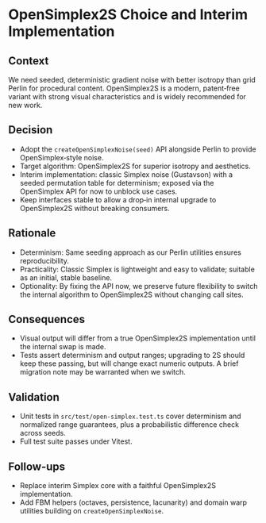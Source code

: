 # OpenSimplex2S Choice and Interim Implementation

## Context

We need seeded, deterministic gradient noise with better isotropy than grid Perlin for procedural content. OpenSimplex2S is a modern, patent‑free variant with strong visual characteristics and is widely recommended for new work.

## Decision

- Adopt the `createOpenSimplexNoise(seed)` API alongside Perlin to provide OpenSimplex‑style noise.
- Target algorithm: OpenSimplex2S for superior isotropy and aesthetics.
- Interim implementation: classic Simplex noise (Gustavson) with a seeded permutation table for determinism; exposed via the OpenSimplex API for now to unblock use cases.
- Keep interfaces stable to allow a drop‑in internal upgrade to OpenSimplex2S without breaking consumers.

## Rationale

- Determinism: Same seeding approach as our Perlin utilities ensures reproducibility.
- Practicality: Classic Simplex is lightweight and easy to validate; suitable as an initial, stable baseline.
- Optionality: By fixing the API now, we preserve future flexibility to switch the internal algorithm to OpenSimplex2S without changing call sites.

## Consequences

- Visual output will differ from a true OpenSimplex2S implementation until the internal swap is made.
- Tests assert determinism and output ranges; upgrading to 2S should keep these passing, but will change exact numeric outputs. A brief migration note may be warranted when we switch.

## Validation

- Unit tests in `src/test/open-simplex.test.ts` cover determinism and normalized range guarantees, plus a probabilistic difference check across seeds.
- Full test suite passes under Vitest.

## Follow-ups

- Replace interim Simplex core with a faithful OpenSimplex2S implementation.
- Add FBM helpers (octaves, persistence, lacunarity) and domain warp utilities building on `createOpenSimplexNoise`.
